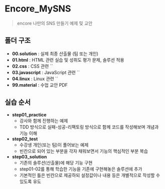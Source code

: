 # Encore_MySNS
> encore 나만의 SNS 만들기 예제 및 교안

## 폴더 구조
- **00.solution** : 실제 최종 산출물 (팀 또는 개인)
- **01.html** : HTML 관련 실습 및 성취도 평가 문제, 솔루션 적용
- **02.css** : CSS 관련 ``
- **03.javascript** : JavaScript 관련 ``
- **04.linux** : Linux 관련 ``
- **99.material** : 수업 교안 PDF

## 실습 순서
- **step01_practice**
  - 강사와 함께 진행하는 예제
  - TDD 방식으로 실패-성공-리팩토링 방식으로 함께 코드를 작성해보며 개념과 기능 이해
- **step02_test**
  - 수강생 개인(또는 팀)이 풀어보는 예제
  - 빈칸으로 되어 있는 부분을 각자 채워보면서 기능의 핵심적인 부분 복습
- **step03_solution**
  - 기존의 솔루션(산출물)에 해당 기능 구현
  - step01-02를 통해 학습한 기능을 기존에 구현해놓은 솔루션에 추가
  - 기본적인 틀은 빈칸으로 제공하되 설정값이나 내용 등은 개별적으로 작성할 수 있도록 유도
